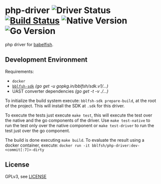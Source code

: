 # php-driver  ![Driver Status](https://img.shields.io/badge/status-pre--alpha-d6ae86.svg) [![Build Status](https://travis-ci.org/bblfsh/php-driver.svg?branch=master)](https://travis-ci.org/bblfsh/php-driver) ![Native Version](https://img.shields.io/badge/php%20version-7.1.7--r0-aa93ea.svg) ![Go Version](https://img.shields.io/badge/go%20version-1.8-63afbf.svg)

php driver for [babelfish](https://github.com/bblfsh/server).


Development Environment
-----------------------

Requirements:
- `docker`
- [`bblfsh-sdk`](https://github.com/bblfsh/sdk) _(go get -u gopkg.in/bblfsh/sdk.v1/...)_
- UAST converter dependencies _(go get -t -v ./...)_

To initialize the build system execute: `bblfsh-sdk prepare-build`, at the root of the project. This will install the SDK at `.sdk` for this driver.

To execute the tests just execute `make test`, this will execute the test over the native and the go components of the driver. Use `make test-native` to run the test only over the native component or `make test-driver` to run the test just over the go component.

The build is done executing `make build`. To evaluate the result using a docker container, execute:
`docker run -it bblfsh/php-driver:dev-<commit[:7]>-dirty`


License
-------

GPLv3, see [LICENSE](LICENSE)




